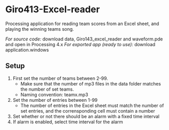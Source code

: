 # Giro413-Excel-reader
Processing application for reading team scores from an Excel sheet, and playing the winning teams song.

*For source code:* download data, Giro143_excel_reader and waveform.pde and open in Processing 4.x
*For exported app (ready to use):* download application.windows

## Setup
1. First set the number of teams between 2-99.
   - Make sure that the number of mp3 files in the data folder matches the number of set teams.
   - Naming convention: teamx.mp3 
2. Set the number of entries between 1-99
   - The number of entries in the Excel sheet must match the number of set entries, and the corrensponding cell must contain a number
3. Set whether or not there should be an alarm with a fixed time interval 
4. If alarm is enabled, select time interval for the alarm 
